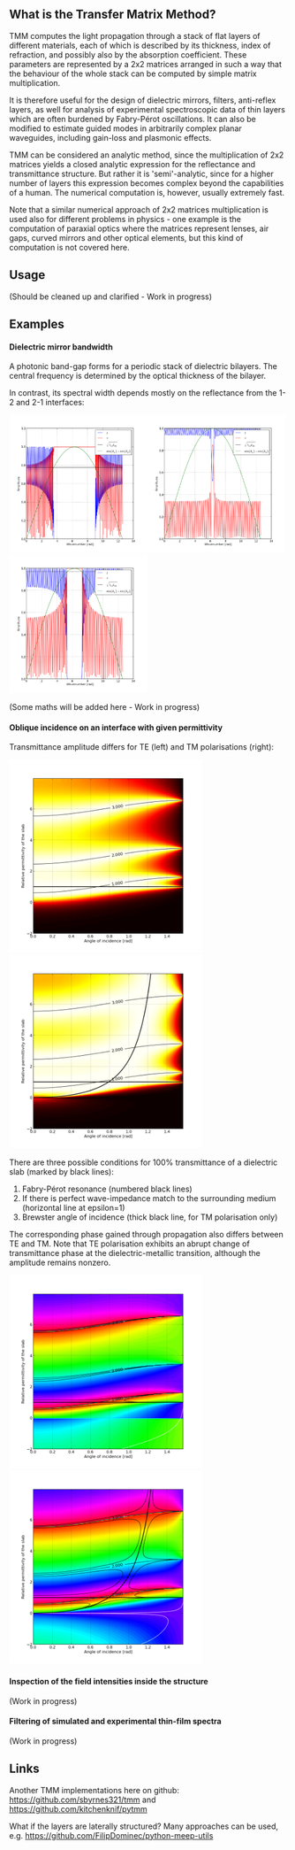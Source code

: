 ## What is the Transfer Matrix Method?
TMM computes the light propagation through a stack of flat layers of different materials, each of which is described by its thickness, index of refraction, and possibly also by the absorption coefficient. These parameters are represented by a 2x2 matrices arranged in such a way that the behaviour of the whole stack can be computed by simple matrix multiplication.

It is therefore useful for the design of dielectric mirrors, filters, anti-reflex layers, as well for analysis of experimental spectroscopic data of thin layers which are often burdened by Fabry-Pérot oscillations. It can also be modified to estimate guided modes in arbitrarily complex planar waveguides, including gain-loss and plasmonic effects.

TMM can be considered an analytic method, since the multiplication of 2x2 matrices yields a closed analytic expression for the reflectance and transmittance structure. But rather it is 'semi'-analytic, since for a higher number of layers this expression becomes complex beyond the capabilities of a human. The numerical computation is, however, usually extremely fast. 

Note that a similar numerical approach of 2x2 matrices multiplication is used also for different problems in physics - one example is the computation of paraxial optics where the matrices represent lenses, air gaps, curved mirrors and other optical elements, but this kind of computation is not covered here.

## Usage
(Should be cleaned up and clarified - Work in progress)

## Examples
#### Dielectric mirror bandwidth
A photonic band-gap forms for a periodic stack of dielectric bilayers. The central frequency is determined by the optical thickness of the bilayer. 

In contrast, its spectral width depends mostly on the reflectance from the 1-2 and 2-1 interfaces:

<img alt="slab_amplitude_layers=30" src="./TM_slab_amplitude_layers=30b.png" width="250px"><img alt="slab_amplitude_layers=30" src="./TM_slab_amplitude_layers=30c.png" width="250px"><img src="./TM_slab_amplitude_layers=30.png" width="250px">

(Some maths will be added here - Work in progress)

#### Oblique incidence on an interface with given permittivity
Transmittance amplitude differs for TE (left) and TM polarisations (right):

<img alt="slab_amplitude.png" src="./TE_slab_amplitude.png" width="350px"><img alt="slab_amplitude.png" src="./TM_slab_amplitude.png" width="350px">

There are three possible conditions for 100% transmittance of a dielectric slab (marked by black lines):
1) Fabry-Pérot resonance (numbered black lines)
2) If there is perfect wave-impedance match to the surrounding medium  (horizontal line at epsilon=1)
3) Brewster angle of incidence (thick black line, for TM polarisation only)

The corresponding phase gained through propagation also differs between TE and TM. Note that TE polarisation exhibits an abrupt change of transmittance phase at the dielectric-metallic  transition, although the amplitude remains nonzero.

<img alt="slab_phase.png" src="./TE_slab_phase.png" width="350px"><img alt="slab_phase.png" src="./TM_slab_phase.png" width="350px">

#### Inspection of the field intensities inside the structure
(Work in progress)

#### Filtering of simulated and experimental thin-film spectra
(Work in progress)


## Links

Another TMM implementations here on github: https://github.com/sbyrnes321/tmm and https://github.com/kitchenknif/pytmm

What if the layers are laterally structured? Many approaches can be used, e.g. https://github.com/FilipDominec/python-meep-utils
